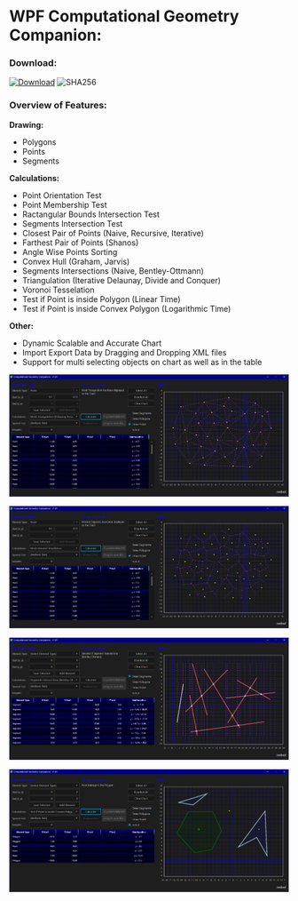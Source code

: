# WPF Computational Geometry Companion:

### Download:

[![Download](https://img.shields.io/badge/Dwonload-WPFComputationalGeometry----v1.01.exe-darkblue)](https://github.com/rvnlord/WPFComputationalGeometry/releases/download/v1.01/WPFComputationalGeometry-v1.01.exe)
![SHA256](https://img.shields.io/badge/SHA256-7B108D45CC8885538CE12BCCFA98ADE5A5E83955728A00D5A0A47BCBA81C5034-darkgreen.svg)

### Overview of Features:

**Drawing:**
* Polygons
* Points
* Segments

**Calculations:**
* Point Orientation Test
* Point Membership Test
* Ractangular Bounds Intersection Test
* Segments Intersection Test
* Closest Pair of Points (Naive, Recursive, Iterative)
* Farthest Pair of Points (Shanos)
* Angle Wise Points Sorting
* Convex Hull (Graham, Jarvis)
* Segments Intersections (Naive, Bentley-Ottmann)
* Triangulation (Iterative Delaunay, Divide and Conquer)
* Voronoi Tesselation
* Test if Point is inside Polygon (Linear Time)
* Test if Point is inside Convex Polygon (Logarithmic Time)

**Other:**
* Dynamic Scalable and Accurate Chart
* Import Export Data by Dragging and Dropping XML files
* Support for multi selecting objects on chart as well as in the table

![ComputationalGeometry1](/Images/2019-07-29_222204.png?raw=true "ComputationalGeometry1")

![ComputationalGeometry2](/Images/2019-07-29_222236.png?raw=true "ComputationalGeometry2")

![ComputationalGeometry3](/Images/2019-07-29_222630.png?raw=true "ComputationalGeometry3")

![ComputationalGeometry4](/Images/2019-07-29_223045.png?raw=true "ComputationalGeometry4")











